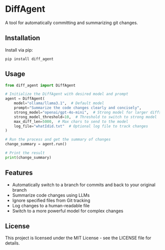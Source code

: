 # DiffAgent

A tool for automatically committing and summarizing git changes.

## Installation

Install via pip:
```
pip install diff_agent
```

## Usage

```python
from diff_agent import DiffAgent

# Initialize the DiffAgent with desired model and prompt
agent = DiffAgent(
    model="ollama/llama3.1",  # Default model
    prompt="Summarize the code changes clearly and concisely",
    strong_model="openai/gpt-4o-mini",  # Strong model for larger diffs
    strong_model_threshold=10,  # Threshold to switch to strong model
    max_diff_len=5000,  # Max chars to send to the model
    log_file="whatIdid.txt"  # Optional log file to track changes
)

# Run the process and get the summary of changes
change_summary = agent.run()

# Print the result
print(change_summary)
```

## Features

- Automatically switch to a branch for commits and back to your original branch
- Summarize code changes using LLMs
- Ignore specified files from Git tracking
- Log changes to a human-readable file
- Switch to a more powerful model for complex changes

## License

This project is licensed under the MIT License - see the LICENSE file for details.
